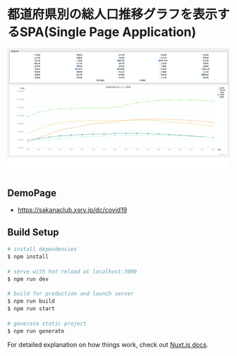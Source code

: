 # 都道府県別の総人口推移グラフを表示するSPA(Single Page Application)

![image](prefecture-population-chart-nuxt.gif)

## DemoPage
- https://sakanaclub.xsrv.jp/dc/covid19

## Build Setup

```bash
# install dependencies
$ npm install

# serve with hot reload at localhost:3000
$ npm run dev

# build for production and launch server
$ npm run build
$ npm run start

# generate static project
$ npm run generate
```

For detailed explanation on how things work, check out [Nuxt.js docs](https://nuxtjs.org).
